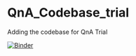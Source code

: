 # QnA_Codebase_trial
Adding the codebase for QnA Trial

[![Binder](https://mybinder.org/badge_logo.svg)](https://mybinder.org/v2/gh/Nafisa1813/QnA_Codebase_trial/master?labpath=https%3A%2F%2Fgithub.com%2FNafisa1813%2FQnA_Codebase_trial%2Fblob%2Fmain%2FFinal%2520QnA%2520UI-Copy1.ipynb)
